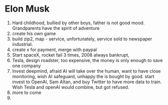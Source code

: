 # Elon Musk

1. Hard childhood, bullied by other boys, father is not good mood. Grandparents have the spirit of adventure
2. create his own game
3. build zip2, map - service, unfortunately, service sold to newspaper industrial.
4. create x for payment, merge with paypal
5. Start spaceX, rocket fail 3 times, 2008 always bankrupt,
6. Tesla, design roadster, too expensive, the money is only enough to save one company
7. Invest deepmind, afraid AI will take over the human, want to have close monitoring, wish AI safeguard, unhappy the is bought by good. start invest to OpenAI, Sam Altan, and buy Twitter to have more data to train. Wish Tesla and openAI would combine, but got refused. 
8. more to come
9. 
